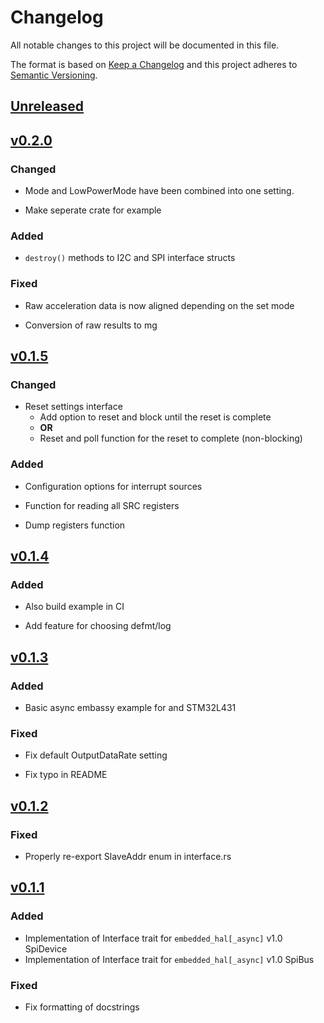 # Changelog

All notable changes to this project will be documented in this file.

The format is based on [Keep a Changelog](http://keepachangelog.com/)
and this project adheres to [Semantic Versioning](http://semver.org/).

## [Unreleased]

## [v0.2.0]

### Changed

- Mode and LowPowerMode have been combined into one setting.

- Make seperate crate for example

### Added

- `destroy()` methods to I2C and SPI interface structs

### Fixed

- Raw acceleration data is now aligned depending on the set mode

- Conversion of raw results to mg

## [v0.1.5]

### Changed

- Reset settings interface
  - Add option to reset and block until the reset is complete
  - **OR**
  - Reset and poll function for the reset to complete (non-blocking)

### Added

- Configuration options for interrupt sources

- Function for reading all SRC registers

- Dump registers function

## [v0.1.4]

### Added

- Also build example in CI

- Add feature for choosing defmt/log

## [v0.1.3]

### Added

- Basic async embassy example for and STM32L431

### Fixed

- Fix default OutputDataRate setting

- Fix typo in README

## [v0.1.2]

### Fixed

- Properly re-export SlaveAddr enum in interface.rs

## [v0.1.1]

### Added

- Implementation of Interface trait for `embedded_hal[_async]` v1.0 SpiDevice
- Implementation of Interface trait for `embedded_hal[_async]` v1.0 SpiBus

### Fixed

- Fix formatting of docstrings

[Unreleased]: https://github.com/JanekGraff/li2dtw12/compare/v0.2.0...HEAD
[v0.1.1]: https://github.com/JanekGraff/li2dtw12/compare/v0.1.0...v0.1.1
[v0.1.2]: https://github.com/JanekGraff/li2dtw12/compare/v0.1.1...v0.1.2
[v0.1.3]: https://github.com/JanekGraff/li2dtw12/compare/v0.1.2...v0.1.3
[v0.1.4]: https://github.com/JanekGraff/li2dtw12/compare/v0.1.3...v0.1.4
[v0.1.5]: https://github.com/JanekGraff/li2dtw12/compare/v0.1.4...v0.1.5
[v0.2.0]: https://github.com/JanekGraff/li2dtw12/compare/v0.1.5...v0.2.0